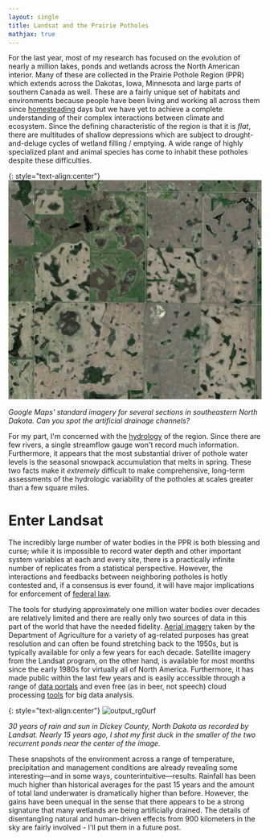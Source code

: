 ```yaml
---
layout: single
title: Landsat and the Prairie Potholes
mathjax: true
---
```


For the last year, most of my research has focused on the evolution of nearly a million lakes, ponds and wetlands across the North American interior. Many of these are collected in the Prairie Pothole Region (PPR) which extends across the Dakotas, Iowa, Minnesota and large parts of southern Canada as well. These are a fairly unique set of habitats and environments because people have been living and working all across them since [homesteading](https://www.ndstudies.gov/gr8/content/unit-iii-waves-development-1861-1920/lesson-2-making-living/topic-4-federal-legislation/section-2-homestead-act-1862) days but we have yet to achieve a complete understanding of their complex interactions between climate and ecosystem. Since the defining characteristic of the region is that it is *flat*, there are multitudes of shallow depressions which are subject to drought-and-deluge cycles of wetland filling / emptying.  A wide range of highly specialized plant and animal species has come to inhabit these potholes despite these difficulties.

{: style="text-align:center"}
![potholes](/images/potholes.png)

*Google Maps' standard imagery for several sections in southeastern North Dakota. Can you spot the artificial drainage channels?*

For my part, I'm concerned with the [hydrology](https://pubs.er.usgs.gov/publication/70179640) of the region. Since there are few rivers, a single streamflow gauge won't record much information. Furthermore, it appears that the most substantial driver of pothole water levels is the seasonal snowpack accumulation that melts in spring. These two facts make it *extremely* difficult to make comprehensive, long-term assessments of the hydrologic variability of the potholes at scales greater than a few square miles.

# Enter Landsat

The incredibly large number of water bodies in the PPR is both blessing and curse; while it is impossible to record water depth and other important system variables at each and every site, there is a practically infinite number of replicates from a statistical perspective. However, the interactions and feedbacks between neighboring potholes is hotly contested and, if a consensus is ever found, it will have major implications for enforcement of [federal law](https://www.nytimes.com/2018/01/31/climate/trump-water-wotus.html).

The tools for studying approximately one million water bodies over decades are relatively limited and there are really only two sources of data in this part of the world that have the needed fidelity. [Aerial imagery](https://www.fsa.usda.gov/programs-and-services/aerial-photography/) taken by the Department of Agriculture for a variety of ag-related purposes has great resolution and can often be found stretching back to the 1950s, but is typically available for only a few years for each decade. Satellite imagery from the Landsat program, on the other hand, is available for most months since the early 1980s for virtually all of North America. Furthermore, it has made public within the last few years and is easily accessible through a range of [data portals](https://landsat.usgs.gov/landsat-data-access) and even free (as in beer, not speech) cloud processing [tools](https://earthengine.google.com/datasets/) for big data analysis.

{: style="text-align:center"}
![output_rg0urf](/images/snapshots.gif)

*30 years of rain and sun in Dickey County, North Dakota as recorded by Landsat. Nearly 15 years ago, I shot my first duck in the smaller of the two recurrent ponds near the center of the image.*

These snapshots of the environment across a range of temperature, precipitation and management conditions are already revealing some interesting—and in some ways, counterintuitive—results. Rainfall has been much higher than historical averages for the past 15 years and the amount of total land underwater is dramatically higher than before. However, the gains have been unequal in the sense that there appears to be a strong signature that many wetlands are being artificially drained. The details of disentangling natural and human-driven effects from 900 kilometers in the sky are fairly involved - I'll put them in a future post.
